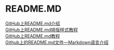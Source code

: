 # README.MD
[GitHub上README.md介绍](https://github.com/guodongxiaren/README)<br>
[GitHub上README.md排版样式教程](https://blog.csdn.net/u012067966/article/details/50736647)<br>
[GitHub上README.md教程](https://blog.csdn.net/Kaitiren/article/details/38513715)<br>
[Github上的README.md文件—Markdown语言介绍](https://blog.csdn.net/tanga842428/article/details/54862483)<br>
